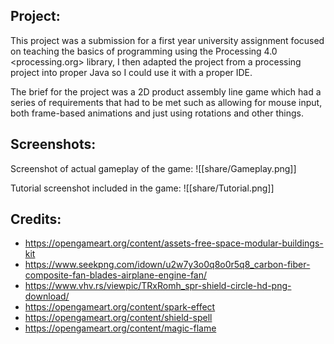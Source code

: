 ## Project:
This project was a submission for a first year university assignment focused on teaching the basics of
programming using the Processing 4.0 <processing.org> library, I then adapted the project from a processing
project into proper Java so I could use it with a proper IDE.

The brief for the project was a 2D product assembly line game which had a series of requirements that had to be
met such as allowing for mouse input, both frame-based animations and just using rotations and other things.

## Screenshots:
Screenshot of actual gameplay of the game:
![[share/Gameplay.png]]

Tutorial screenshot included in the game:
![[share/Tutorial.png]]

## Credits:
 - https://opengameart.org/content/assets-free-space-modular-buildings-kit
 - https://www.seekpng.com/idown/u2w7y3o0q8o0r5q8_carbon-fiber-composite-fan-blades-airplane-engine-fan/
 - https://www.vhv.rs/viewpic/TRxRomh_spr-shield-circle-hd-png-download/
 - https://opengameart.org/content/spark-effect
 - https://opengameart.org/content/shield-spell
 - https://opengameart.org/content/magic-flame
